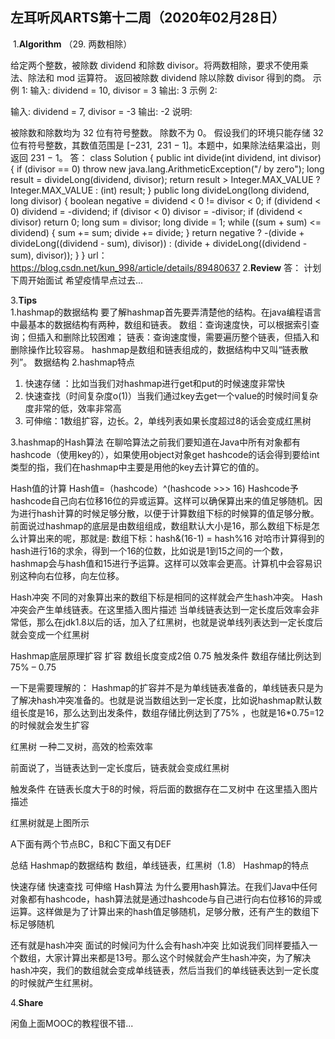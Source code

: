 ## 左耳听风ARTS第十二周（2020年02月28日）

 1.**Algorithm** （29. 两数相除）

给定两个整数，被除数 dividend 和除数 divisor。将两数相除，要求不使用乘法、除法和 mod 运算符。
返回被除数 dividend 除以除数 divisor 得到的商。
示例 1:
输入: dividend = 10, divisor = 3
输出: 3
示例 2:

输入: dividend = 7, divisor = -3
输出: -2
说明:

被除数和除数均为 32 位有符号整数。
除数不为 0。
假设我们的环境只能存储 32 位有符号整数，其数值范围是 [−231,  231 − 1]。本题中，如果除法结果溢出，则返回 231 − 1。
答： 
class Solution {
    public int divide(int dividend, int divisor) {
	if (divisor == 0)
	throw new java.lang.ArithmeticException("/ by zero");
	long result = divideLong(dividend, divisor);
	return result > Integer.MAX_VALUE ? Integer.MAX_VALUE : (int) result;
	}
	public long divideLong(long dividend, long divisor) {
	boolean negative = dividend < 0 != divisor < 0;
	if (dividend < 0)
	dividend = -dividend;
	if (divisor < 0)
	divisor = -divisor;
	if (dividend < divisor)
	return 0;
	long sum = divisor;
	long divide = 1;
	while ((sum + sum) <= dividend) {
	sum += sum;
	divide += divide;
	}
	return negative ? -(divide + divideLong((dividend - sum), divisor))
	: (divide + divideLong((dividend - sum), divisor));
	}
}
 url：https://blog.csdn.net/kun_998/article/details/89480637
 2.**Review** 
答： 计划下周开始面试 希望疫情早点过去...

3.**Tips**  
1.hashmap的数据结构
要了解hashmap首先要弄清楚他的结构。在java编程语言中最基本的数据结构有两种，数组和链表。
数组：查询速度快，可以根据索引查询；但插入和删除比较困难；
链表：查询速度慢，需要遍历整个链表，但插入和删除操作比较容易。
hashmap是数组和链表组成的，数据结构中又叫“链表散列”。
数据结构
2.hashmap特点
1) 快速存储 ：比如当我们对hashmap进行get和put的时候速度非常快
2) 快速查找（时间复杂度o(1)）当我们通过key去get一个value的时候时间复杂度非常的低，效率非常高
3) 可伸缩：1数组扩容，边长。2，单线列表如果长度超过8的话会变成红黑树

3.hashmap的Hash算法
在聊哈算法之前我们要知道在Java中所有对象都有hashcode（使用key的），如果使用object对象get hashcode的话会得到要给int类型的指，我们在hashmap中主要是用他的key去计算它的值的。

Hash值的计算
Hash值=（hashcode）^(hashcode >>> 16)
Hashcode予hashcode自己向右位移16位的异或运算。这样可以确保算出来的值足够随机。因为进行hash计算的时候足够分散，以便于计算数组下标的时候算的值足够分散。前面说过hashmap的底层是由数组组成，数组默认大小是16，那么数组下标是怎么计算出来的呢，那就是:
数组下标：hash&(16-1) = hash%16
对哈市计算得到的hash进行16的求余，得到一个16的位数，比如说是1到15之间的一个数，hashmap会与hash值和15进行予运算。这样可以效率会更高。计算机中会容易识别这种向右位移，向左位移。

Hash冲突
不同的对象算出来的数组下标是相同的这样就会产生hash冲突。
Hash冲突会产生单线链表。在这里插入图片描述
当单线链表达到一定长度后效率会非常低，那么在jdk1.8以后的话，加入了红黑树，也就是说单线列表达到一定长度后就会变成一个红黑树

Hashmap底层原理扩容
扩容
数组长度变成2倍 0.75
触发条件
数组存储比例达到75% – 0.75

一下是需要理解的：
Hashmap的扩容并不是为单线链表准备的，单线链表只是为了解决hash冲突准备的。也就是说当数组达到一定长度，比如说hashmap默认数组长度是16，那么达到出发条件，数组存储比例达到了75% ，也就是16*0.75=12的时候就会发生扩容

红黑树
一种二叉树，高效的检索效率

前面说了，当链表达到一定长度后，链表就会变成红黑树

触发条件
在链表长度大于8的时候，将后面的数据存在二叉树中
在这里插入图片描述

红黑树就是上图所示

A下面有两个节点BC，B和C下面又有DEF

总结
Hashmap的数据结构
数组，单线链表，红黑树（1.8）
Hashmap的特点

快速存储
快速查找
可伸缩
Hash算法
为什么要用hash算法。在我们Java中任何对象都有hashcode，hash算法就是通过hashcode与自己进行向右位移16的异或运算。这样做是为了计算出来的hash值足够随机，足够分散，还有产生的数组下标足够随机

还有就是hash冲突
面试的时候问为什么会有hash冲突
比如说我们同样要插入一个数组，大家计算出来都是13号。那么这个时候就会产生hash冲突，为了解决hash冲突，我们的数组就会变成单线链表，然后当我们的单线链表达到一定长度的时候就产生红黑树。

4.**Share**  

闲鱼上面MOOC的教程很不错...

